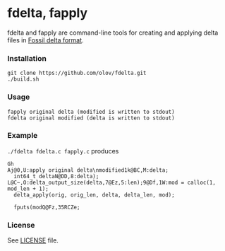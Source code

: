 # fdelta, fapply
fdelta and fapply are command-line tools for creating and applying delta 
files in [Fossil delta format](http://fossil-scm.org/index.html/doc/trunk/www/delta_format.wiki).

### Installation
    git clone https://github.com/olov/fdelta.git
    ./build.sh

### Usage
    fapply original delta (modified is written to stdout)
    fdelta original modified (delta is written to stdout)

### Example
`./fdelta fdelta.c fapply.c` produces
```
Gh
Aj@0,U:apply original delta\nmodified1k@BC,M:delta;
  int64_t deltaN@DD,8:delta);
L@C~,O:delta_output_size(delta,7@Ez,5:len);9@Df,1W:mod = calloc(1, mod_len + 1);
  delta_apply(orig, orig_len, delta, delta_len, mod);

  fputs(modQ@Fz,35RCZe;
```

### License
See [LICENSE](LICENSE) file.

